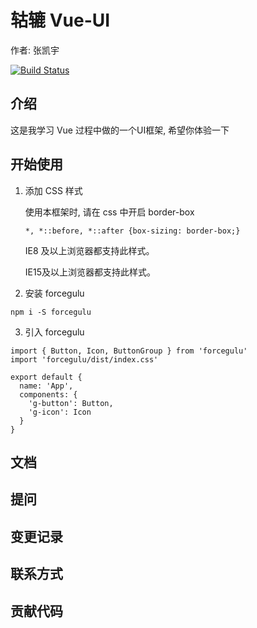 # 轱辘 Vue-UI
作者: 张凯宇

[![Build Status](https://www.travis-ci.com/2824193947/Making-gulu.svg?branch=master)](https://www.travis-ci.com/2824193947/Making-gulu)

## 介绍

这是我学习 Vue 过程中做的一个UI框架, 希望你体验一下

## 开始使用
1. 添加 CSS 样式
   
    使用本框架时, 请在 css 中开启 border-box
    
    ```
    *, *::before, *::after {box-sizing: border-box;}
    ```
    
    IE8 及以上浏览器都支持此样式。
      
    IE15及以上浏览器都支持此样式。
   
2. 安装 forcegulu
```
npm i -S forcegulu
```

3. 引入 forcegulu
```
import { Button, Icon, ButtonGroup } from 'forcegulu'
import 'forcegulu/dist/index.css'

export default {
  name: 'App',
  components: {
    'g-button': Button,
    'g-icon': Icon
  }
}
```
## 文档

## 提问

## 变更记录

## 联系方式

## 贡献代码



